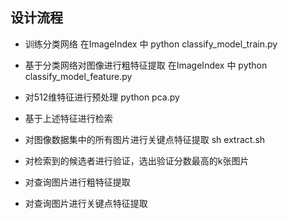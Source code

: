 ## 设计流程
- 训练分类网络 在ImageIndex 中 python classify_model_train.py
- 基于分类网络对图像进行粗特征提取  在ImageIndex 中 python classify_model_feature.py
- 对512维特征进行预处理 python pca.py
- 基于上述特征进行检索
- 对图像数据集中的所有图片进行关键点特征提取 sh extract.sh
- 对检索到的候选者进行验证，选出验证分数最高的k张图片

- 对查询图片进行粗特征提取
- 对查询图片进行关键点特征提取